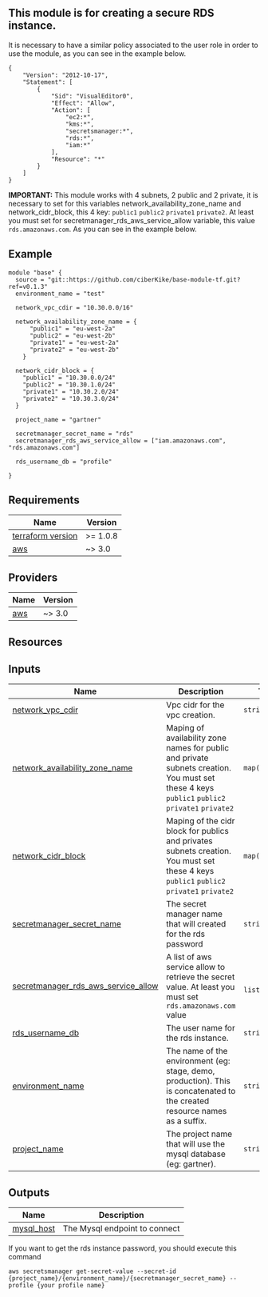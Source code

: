 ## This module is for creating a secure RDS instance.

It is necessary to have a similar policy associated to the user role in order to use the module, as you can see in the example below.
```
{
    "Version": "2012-10-17",
    "Statement": [
        {
            "Sid": "VisualEditor0",
            "Effect": "Allow",
            "Action": [
                "ec2:*",
                "kms:*",
                "secretsmanager:*",
                "rds:*",
                "iam:*"
            ],
            "Resource": "*"
        }
    ]
}
```

**IMPORTANT:** This module works with 4 subnets, 2 public and 2 private, it is necessary to set for this variables network_availability_zone_name
and  network_cidr_block, this 4 key: `public1` `public2` `private1` `private2`. At least you must set for secretmanager_rds_aws_service_allow variable, this value ` rds.amazonaws.com `. As you can see in the example below.
                
## Example
```hcl
module "base" {
  source = "git::https://github.com/ciberKike/base-module-tf.git?ref=v0.1.3"
  environment_name = "test"
 
  network_vpc_cdir = "10.30.0.0/16"

  network_availability_zone_name = {
      "public1" = "eu-west-2a"
      "public2" = "eu-west-2b"
      "private1" = "eu-west-2a"
      "private2" = "eu-west-2b"
    }

  network_cidr_block = {
    "public1" = "10.30.0.0/24"
    "public2" = "10.30.1.0/24"
    "private1" = "10.30.2.0/24"
    "private2" = "10.30.3.0/24"
  }

  project_name = "gartner"
 
  secretmanager_secret_name = "rds" 
  secretmanager_rds_aws_service_allow = ["iam.amazonaws.com", "rds.amazonaws.com"]

  rds_username_db = "profile"

}
```

<!-- markdownlint-disable -->
## Requirements

| Name | Version |
|------|---------|
| <a name="requirement_terraform"></a> [terraform version](#requirement\_terraform) | >= 1.0.8 |
| <a name="requirement_aws"></a> [aws](#requirement\_aws) | ~> 3.0 |

## Providers

| Name | Version |
|------|---------|
| <a name="provider_aws"></a> [aws](#provider\_aws) | ~> 3.0 |

## Resources

## Inputs

| Name | Description | Type | Required |
|------|-------------|------|---------|
| <a name="network_vpc_cdir"></a> [network_vpc_cdir](#network_vpc_cdir) | Vpc cidr for the vpc creation. | `string` | yes |
| <a name="network_availability_zone_name"></a> [network_availability_zone_name](#network_availability_zone_name) | Maping of availability zone names for public and private subnets creation. You must set these 4 keys `public1` `public2` `private1` `private2`  | `map(string)` | yes |
| <a name="network_cidr_block"></a> [network_cidr_block](#network_cidr_block) | Maping of the cidr block for publics and privates subnets creation. You must set these 4 keys `public1` `public2` `private1` `private2` | `map(string)` | yes |
| <a name="secretmanager_secret_name"></a> [secretmanager_secret_name](#secretmanager_secret_name) | The secret manager name that will created for the rds password | `string` | yes |
| <a name="secretmanager_rds_aws_service_allow"></a> [secretmanager_rds_aws_service_allow](#secretmanager_rds_aws_service_allow) | A list of aws service allow to retrieve the secret value. At least you must set ` rds.amazonaws.com ` value | ` list(string)` | yes |
| <a name="rds_username_db"></a> [rds_username_db](#rds_username_db) | The user name for the rds instance. | ` string ` | yes |
| <a name="environment_name"></a> [environment_name](#environment_name) | The name of the environment (eg: stage, demo, production). This is concatenated to the created resource names as a suffix. | ` string ` | yes |
| <a name="project_name"></a> [project_name](#project_name) | The project name that will use the mysql database (eg: gartner). | ` string ` | yes |


## Outputs

| Name | Description |
|------|-------------|
| <a name="rds_mysql_host"></a> [mysql_host](#output\mysql_host) | The Mysql endpoint to connect |
<!-- markdownlint-restore -->

If you want to get the rds instance password, you should execute this command

``` aws secretsmanager get-secret-value --secret-id {project_name}/{environment_name}/{secretmanager_secret_name} --profile {your profile name} ```

